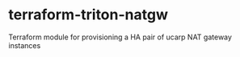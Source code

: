 # terraform-triton-natgw
Terraform module for provisioning a HA pair of ucarp NAT gateway instances
